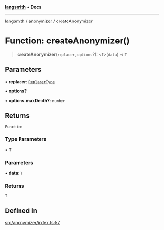 [**langsmith**](../../README.md) • **Docs**

***

[langsmith](../../README.md) / [anonymizer](../README.md) / createAnonymizer

# Function: createAnonymizer()

> **createAnonymizer**(`replacer`, `options`?): \<`T`\>(`data`) => `T`

## Parameters

• **replacer**: [`ReplacerType`](../type-aliases/ReplacerType.md)

• **options?**

• **options.maxDepth?**: `number`

## Returns

`Function`

### Type Parameters

• **T**

### Parameters

• **data**: `T`

### Returns

`T`

## Defined in

[src/anonymizer/index.ts:57](https://github.com/langchain-ai/langsmith-sdk/blob/da3c1bb4f1396b48909bf0abac53fd717458c764/js/src/anonymizer/index.ts#L57)
